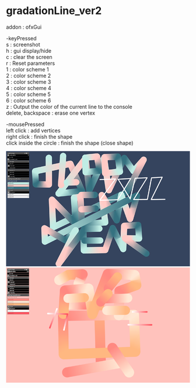 # gradationLine_ver2
addon : ofxGui  
  
-keyPressed  
s : screenshot  
h : gui display/hide  
c : clear the screen  
r : Reset parameters  
1 : color scheme 1  
2 : color scheme 2  
3 : color scheme 3  
4 : color scheme 4  
5 : color scheme 5  
6 : color scheme 6  
z : Output the color of the current line to the console  
delete, backspace : erase one vertex  

-mousePressed  
left click : add vertices  
right click : finish the shape  
click inside the circle : finish the shape (close shape)  

![](https://github.com/yuyurigi/gradationLine_ver2/blob/main/スクリーンショット%202022-01-11%200.03.38.png)  
![](https://github.com/yuyurigi/gradationLine_ver2/blob/main/スクリーンショット%202022-01-11%2022.19.54.png)

